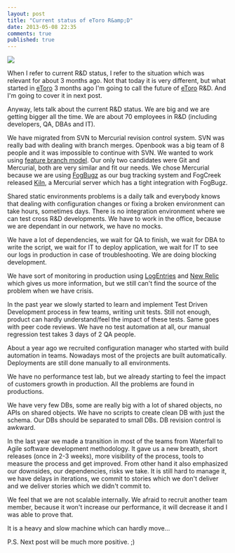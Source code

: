 ```yaml
---
layout: post
title: "Current status of eToro R&amp;D"
date: 2013-05-08 22:35
comments: true
published: true
---
```


![](/images/eToro.jpg)

When I refer to current R&D status, I refer to the situation which was relevant for about 3 months ago. Not that today it is very  different, but what started in [eToro] 3 months ago I'm going to call the future of [eToro] R&D. And I'm going to cover it in next  post.

Anyway, lets talk about the current R&D status. We are big and we are getting bigger all the time. We are about 70 employees in R&D (including developers, QA, DBAs and IT).

We have migrated from SVN to Mercurial revision control system. SVN was really bad with dealing with branch merges. Openbook was a big team of 8 people and it was impossible to continue with SVN. We wanted to work using [feature branch model](http://nvie.com/posts/a-successful-git-branching-model/). Our only two candidates were Git and Mercurial, both are very similar and fit our needs. We chose Mercurial because we are using [FogBugz](http://www.fogcreek.com/fogbugz/) as our bug tracking system and FogCreek released [Kiln](http://www.fogcreek.com/kiln/), a Mercurial server which has a tight integration with FogBugz.

Shared static environments problems is a daily talk and everybody knows that dealing with configuration changes or fixing a broken environment can take hours, sometimes days. There is no integration environment where we can test cross R&D developments. We have to work in the office, because we are dependant in our network, we have no mocks.

We have a lot of dependencies, we wait for QA to finish, we wait for DBA to write the script, we wait for IT to deploy application, we wait for IT to see our logs in production in case of troubleshooting. We are doing blocking development.

We have sort of monitoring in production using [LogEntries](https://logentries.com/) and [New Relic](http://newrelic.com/) which gives us more information, but we still can't find the source of the problem when we have crisis.

In the past year we slowly started to learn and implement Test Driven Development process in few teams, writing unit tests. Still not enough, product can hardly understand/feel the impact of these tests. Same goes with peer code reviews. We have no test automation at all, our manual regression test takes 3 days of 2 QA people.

About a year ago we recruited configuration manager who started with build automation in teams. Nowadays most of the projects are built automatically. Deployments are still done manually to all environments. 

We have no performance test lab, but we already starting to feel the impact of customers growth in production. All the problems are found in productions.

We have very few DBs, some are really big with a lot of shared objects, no APIs on shared objects. We have no scripts to create clean DB with just the schema. Our DBs should be separated to small DBs. DB revision control is awkward.

In the last year we made a transition in most of the teams from Waterfall to Agile software development methodology. It gave us a new breath, short releases (once in 2-3 weeks), more visibility of the process, tools to measure the process and get improved. From other hand it also emphasized our downsides, our dependencies, risks we take. It is still hard to manage it, we have delays in iterations, we commit to stories which we don't deliver and we deliver stories which we didn't commit to.

We feel that we are not scalable internally. We afraid to recruit another team member, because it won't increase our performance, it will decrease it and I was able to prove that.

It is a heavy and slow machine which can hardly move...

P.S.
Next post will be much more positive. ;)


[eToro]: http://www.etoro.com